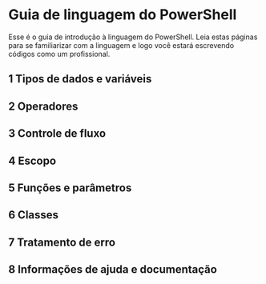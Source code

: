 #  Guia de linguagem do PowerShell

Esse é o guia de introdução à linguagem do PowerShell. Leia
estas páginas para se familiarizar com a linguagem e logo você estará escrevendo códigos como um profissional.

##  1 Tipos de dados e variáveis
##  2 Operadores
##  3 Controle de fluxo
##  4 Escopo
##  5 Funções e parâmetros
##  6 Classes
##  7 Tratamento de erro
##  8 Informações de ajuda e documentação


<!--HONumber=May16_HO2-->


